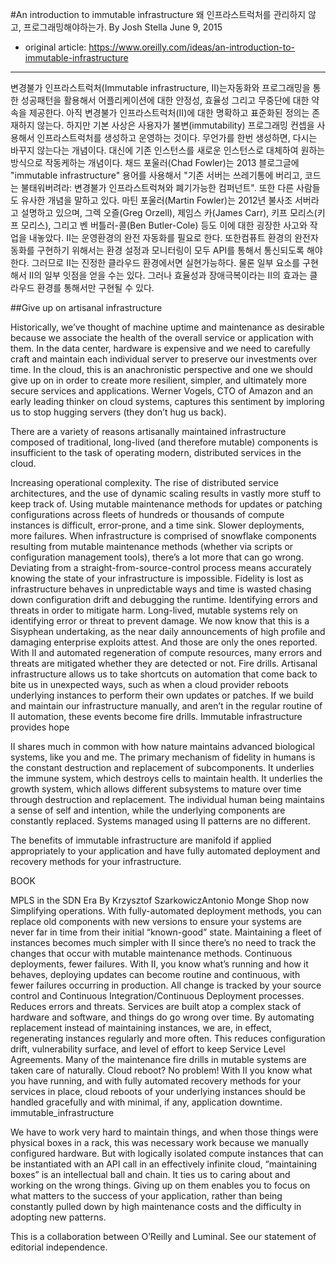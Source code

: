 #An introduction to immutable infrastructure
왜 인프라스트럭처를 관리하지 않고, 프로그래밍해야하는가.
By Josh Stella June 9, 2015

- original article: https://www.oreilly.com/ideas/an-introduction-to-immutable-infrastructure

-----
변경불가 인프라스트럭처(Immutable infrastructure, II)는자동화와 프로그래밍을 통한 성공패턴을 활용해서 어플리케이션에 대한 안정성, 효율성 그리고 무중단에 대한 약속을 제공한다. 아직 변경불가 인프라스트럭처(II)에 대한 명확하고 표준화된 정의는 존재하지 않는다. 하지만 기본 사상은 사용자가 불변(immutability) 프로그래밍 컨셉을 사용해서 인프라스트럭처를 생성하고 운영하는 것이다. 무언가를 한번 생성하면, 다시는 바꾸지 않는다는 개념이다. 대신에 기존 인스턴스를 새로운 인스턴스로 대체하여 원하는 방식으로 작동케하는 개념이다.
채드 포울러(Chad Fowler)는 2013 블로그글에 "immutable infrastructure" 용어를 사용해서 "기존 서버는 쓰레기통에 버리고, 코드는 불태워버려라: 변경불가 인프라스트럭쳐와 폐기가능한 컴퍼넌트". 또한 다른 사람들도 유사한 개념을 말하고 있다. 마틴 포울러(Martin Fowler)는 2012년 불사조 서버라고 설명하고 있으며, 그렉 오즐(Greg Orzell), 제임스 카(James Carr), 키프 모리스(키프 모리스), 그리고 벤 버틀러-콜(Ben Butler-Cole) 등도 이에 대한 굉장한 사고와 작업을 내놓았다.
II는 운영환경의 완전 자동화를 필요로 한다. 또한컴퓨트 환경의 완전자동화를 구현하기 위해서는 환경 설정과 모니터링이 모두 API를 통해서 통신되도록 해야한다. 그러므로 II는 진정한 클라우드 환경에서면 실현가능하다. 물론 일부 요소를 구현해서 II의 일부 잇점을 얻을 수는 있다. 그러나 효율성과 장애극복이라는 II의 효과는 클라우드 환경를 통해서만 구현될 수 있다.

##Give up on artisanal infrastructure

Historically, we’ve thought of machine uptime and maintenance as desirable because we associate the health of the overall service or application with them. In the data center, hardware is expensive and we need to carefully craft and maintain each individual server to preserve our investments over time. In the cloud, this is an anachronistic perspective and one we should give up on in order to create more resilient, simpler, and ultimately more secure services and applications. Werner Vogels, CTO of Amazon and an early leading thinker on cloud systems, captures this sentiment by imploring us to stop hugging servers (they don’t hug us back).

There are a variety of reasons artisanally maintained infrastructure composed of traditional, long-lived (and therefore mutable) components is insufficient to the task of operating modern, distributed services in the cloud.

Increasing operational complexity. The rise of distributed service architectures, and the use of dynamic scaling results in vastly more stuff to keep track of. Using mutable maintenance methods for updates or patching configurations across fleets of hundreds or thousands of compute instances is difficult, error-prone, and a time sink.
Slower deployments, more failures. When infrastructure is comprised of snowflake components resulting from mutable maintenance methods (whether via scripts or configuration management tools), there’s a lot more that can go wrong. Deviating from a straight-from-source-control process means accurately knowing the state of your infrastructure is impossible. Fidelity is lost as infrastructure behaves in unpredictable ways and time is wasted chasing down configuration drift and debugging the runtime.
Identifying errors and threats in order to mitigate harm. Long-lived, mutable systems rely on identifying error or threat to prevent damage. We now know that this is a Sisyphean undertaking, as the near daily announcements of high profile and damaging enterprise exploits attest. And those are only the ones reported. With II and automated regeneration of compute resources, many errors and threats are mitigated whether they are detected or not.
Fire drills. Artisanal infrastructure allows us to take shortcuts on automation that come back to bite us in unexpected ways, such as when a cloud provider reboots underlying instances to perform their own updates or patches. If we build and maintain our infrastructure manually, and aren’t in the regular routine of II automation, these events become fire drills.
Immutable infrastructure provides hope

II shares much in common with how nature maintains advanced biological systems, like you and me. The primary mechanism of fidelity in humans is the constant destruction and replacement of subcomponents. It underlies the immune system, which destroys cells to maintain health. It underlies the growth system, which allows different subsystems to mature over time through destruction and replacement. The individual human being maintains a sense of self and intention, while the underlying components are constantly replaced. Systems managed using II patterns are no different.

The benefits of immutable infrastructure are manifold if applied appropriately to your application and have fully automated deployment and recovery methods for your infrastructure.

BOOK


MPLS in the SDN Era
By Krzysztof SzarkowiczAntonio Monge Shop now  
Simplifying operations. With fully-automated deployment methods, you can replace old components with new versions to ensure your systems are never far in time from their initial “known-good” state. Maintaining a fleet of instances becomes much simpler with II since there’s no need to track the changes that occur with mutable maintenance methods.
Continuous deployments, fewer failures. With II, you know what’s running and how it behaves, deploying updates can become routine and continuous, with fewer failures occurring in production. All change is tracked by your source control and Continuous Integration/Continuous Deployment processes.
Reduces errors and threats. Services are built atop a complex stack of hardware and software, and things do go wrong over time. By automating replacement instead of maintaining instances, we are, in effect, regenerating instances regularly and more often. This reduces configuration drift, vulnerability surface, and level of effort to keep Service Level Agreements. Many of the maintenance fire drills in mutable systems are taken care of naturally.
Cloud reboot? No problem! With II you know what you have running, and with fully automated recovery methods for your services in place, cloud reboots of your underlying instances should be handled gracefully and with minimal, if any, application downtime.
immutable_infrastructure

We have to work very hard to maintain things, and when those things were physical boxes in a rack, this was necessary work because we manually configured hardware. But with logically isolated compute instances that can be instantiated with an API call in an effectively infinite cloud, “maintaining boxes” is an intellectual ball and chain. It ties us to caring about and working on the wrong things. Giving up on them enables you to focus on what matters to the success of your application, rather than being constantly pulled down by high maintenance costs and the difficulty in adopting new patterns.

This is a collaboration between O’Reilly and Luminal. See our statement of editorial independence.
